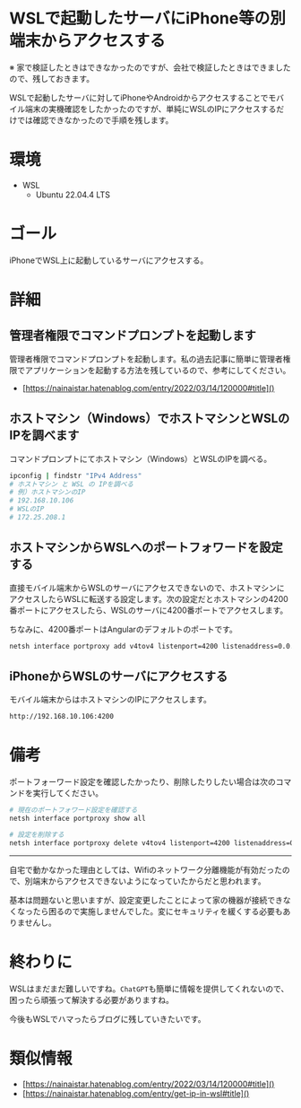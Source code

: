 # WSLで起動したサーバにiPhone等の別端末からアクセスする

※ 家で検証したときはできなかったのですが、会社で検証したときはできましたので、残しておきます。

WSLで起動したサーバに対してiPhoneやAndroidからアクセスすることでモバイル端末の実機確認をしたかったのですが、単純にWSLのIPにアクセスするだけでは確認できなかったので手順を残します。

# 環境
- WSL
  - Ubuntu 22.04.4 LTS

# ゴール

iPhoneでWSL上に起動しているサーバにアクセスする。

# 詳細
## 管理者権限でコマンドプロンプトを起動します

管理者権限でコマンドプロンプトを起動します。私の過去記事に簡単に管理者権限でアプリケーションを起動する方法を残しているので、参考にしてください。

- [https://nainaistar.hatenablog.com/entry/2022/03/14/120000#title]()


## ホストマシン（Windows）でホストマシンとWSLのIPを調べます

コマンドプロンプトにてホストマシン（Windows）とWSLのIPを調べる。

```bash
ipconfig | findstr "IPv4 Address"
# ホストマシン と WSL の IPを調べる
# 例）ホストマシンのIP
# 192.168.10.106
# WSLのIP
# 172.25.208.1
```

## ホストマシンからWSLへのポートフォワードを設定する

直接モバイル端末からWSLのサーバにアクセスできないので、ホストマシンにアクセスしたらWSLに転送する設定します。次の設定だとホストマシンの4200番ポートにアクセスしたら、WSLのサーバに4200番ポートでアクセスします。

ちなみに、4200番ポートはAngularのデフォルトのポートです。

```bash
netsh interface portproxy add v4tov4 listenport=4200 listenaddress=0.0.0.0 connectport=4200 connectaddress=172.25.208.1
```

## iPhoneからWSLのサーバにアクセスする

モバイル端末からはホストマシンのIPにアクセスします。

```bash
http://192.168.10.106:4200
```

# 備考

ポートフォーワード設定を確認したかったり、削除したりしたい場合は次のコマンドを実行してください。

```bash
# 現在のポートフォワード設定を確認する
netsh interface portproxy show all

# 設定を削除する
netsh interface portproxy delete v4tov4 listenport=4200 listenaddress=0.0.0.0
```

---

自宅で動かなかった理由としては、Wifiのネットワーク分離機能が有効だったので、別端末からアクセスできないようになっていたからだと思われます。

基本は問題ないと思いますが、設定変更したことによって家の機器が接続できなくなったら困るので実施しませんでした。変にセキュリティを緩くする必要もありませんし。

# 終わりに

WSLはまだまだ難しいですね。```ChatGPT```も簡単に情報を提供してくれないので、困ったら頑張って解決する必要がありますね。

今後もWSLでハマったらブログに残していきたいです。


# 類似情報
- [https://nainaistar.hatenablog.com/entry/2022/03/14/120000#title]()
- [https://nainaistar.hatenablog.com/entry/get-ip-in-wsl#title]()